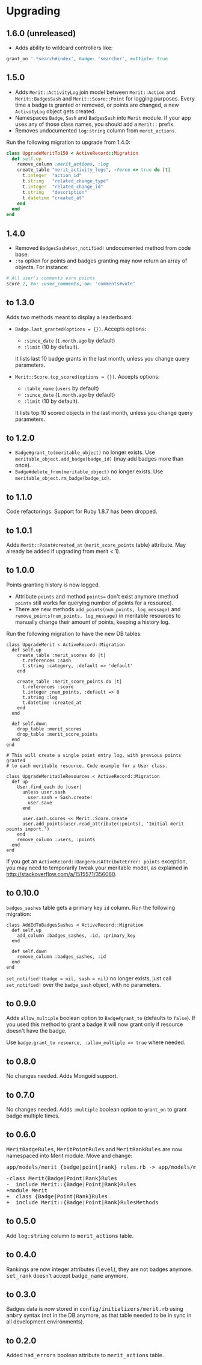 # Upgrading

## 1.6.0 (unreleased)

* Adds ability to wildcard controllers like:
```ruby
grant_on '.*search#index', badge: 'searcher', multiple: true
```

## 1.5.0

* Adds `Merit::ActivityLog` join model between `Merit::Action` and
  `Merit::BadgesSash` and `Merit::Score::Point` for logging purposes. Every
  time a badge is granted or removed, or points are changed, a new
  `ActivityLog` object gets created.
* Namespaces `Badge`, `Sash` and `BadgesSash` into `Merit` module. If your app
  uses any of those class names, you should add a `Merit::` prefix.
* Removes undocumented `log:string` column from `merit_actions`.

Run the following migration to upgrade from 1.4.0:

```ruby
class UpgradeMeritTo150 < ActiveRecord::Migration
  def self.up
    remove_column :merit_actions, :log
    create_table "merit_activity_logs", :force => true do |t|
      t.integer  "action_id"
      t.string   "related_change_type"
      t.integer  "related_change_id"
      t.string   "description"
      t.datetime "created_at"
    end
  end
end
```

## 1.4.0

* Removed `BadgesSash#set_notified!` undocumented method from code base.
* `:to` option for points and badges granting may now return an array of
  objects. For instance:

```ruby
# All user's comments earn points
score 2, to: :user_comments, on: 'comments#vote'
```

## to 1.3.0

Adds two methods meant to display a leaderboard.

* `Badge.last_granted(options = {})`. Accepts options:
  * `:since_date` (`1.month.ago` by default)
  * `:limit` (10 by default).

  It lists last 10 badge grants in the last month, unless you change query
  parameters.

* `Merit::Score.top_scored(options = {})`. Accepts options:
  * `:table_name` (`users` by default)
  * `:since_date` (`1.month.ago` by default)
  * `:limit` (10 by default).

  It lists top 10 scored objects in the last month, unless you change query
  parameters.

## to 1.2.0

* `Badge#grant_to(meritable_object)` no longer exists. Use
  `meritable_object.add_badge(badge_id)` (may add badges more than once).
* `Badge#delete_from(meritable_object)` no longer exists. Use
  `meritable_object.rm_badge(badge_id)`.

## to 1.1.0

Code refactorings. Support for Ruby 1.8.7 has been dropped.

## to 1.0.1

Adds `Merit::Point#created_at` (`merit_score_points` table) attribute.
May already be added if upgrading from merit < 1).

## to 1.0.0

Points granting history is now logged.

* Attribute `points` and method `points=` don't exist anymore (method `points`
  still works for querying number of points for a resource).
* There are new methods `add_points(num_points, log_message)` and
  `remove_points(num_points, log_message)` in meritable resources to manually
  change their amount of points, keeping a history log.

Run the following migration to have the new DB tables:

    class UpgradeMerit < ActiveRecord::Migration
      def self.up
        create_table :merit_scores do |t|
          t.references :sash
          t.string :category, :default => 'default'
        end

        create_table :merit_score_points do |t|
          t.references :score
          t.integer :num_points, :default => 0
          t.string :log
          t.datetime :created_at
        end
      end

      def self.down
        drop_table :merit_scores
        drop_table :merit_score_points
      end
    end

    # This will create a single point entry log, with previous points granted
    # to each meritable resource. Code example for a User class.

    class UpgradeMeritableResources < ActiveRecord::Migration
      def up
        User.find_each do |user|
          unless user.sash
            user.sash = Sash.create!
            user.save
          end

          user.sash.scores << Merit::Score.create
          user.add_points(user.read_attribute(:points), 'Initial merit points import.')
        end
        remove_column :users, :points
      end
    end

If you get an `ActiveRecord::DangerousAttributeError: points` exception, you
may need to temporarily tweak your meritable model, as explained in
http://stackoverflow.com/a/1515571/356060.


## to 0.10.0

`badges_sashes` table gets a primary key `id` column. Run the following migration:

    class AddIdToBadgesSashes < ActiveRecord::Migration
      def self.up
        add_column :badges_sashes, :id, :primary_key
      end

      def self.down
        remove_column :badges_sashes, :id
      end
    end

`set_notified!(badge = nil, sash = nil)` no longer exists, just call `set_notified!`
over the `badge_sash` object, with no parameters.

## to 0.9.0

Adds `allow_multiple` boolean option to `Badge#grant_to` (defaults to
`false`). If you used this method to grant a badge it will now grant only if
resource doesn't have the badge.

Use `badge.grant_to resource, :allow_multiple => true` where needed.

## to 0.8.0

No changes needed. Adds Mongoid support.

## to 0.7.0

No changes needed. Adds `:multiple` boolean option to `grant_on` to grant
badge multiple times.

## to 0.6.0

<tt>MeritBadgeRules</tt>, <tt>MeritPointRules</tt> and <tt>MeritRankRules</tt>
are now namespaced into Merit module. Move and change:

<pre>
app/models/merit_{badge|point|rank}_rules.rb -> app/models/merit/{badge|point|rank}_rules.rb
</pre>
<pre>
-class Merit{Badge|Point|Rank}Rules
-  include Merit::{Badge|Point|Rank}Rules
+module Merit
+  class {Badge|Point|Rank}Rules
+  include Merit::{Badge|Point|Rank}RulesMethods
</pre>

## to 0.5.0

Add <tt>log:string</tt> column to <tt>merit_actions</tt> table.

## to 0.4.0

Rankings are now integer attributes (<tt>level</tt>), they are not badges
anymore. <tt>set_rank</tt> doesn't accept <tt>badge_name</tt> anymore.

## to 0.3.0

Badges data is now stored in <tt>config/initializers/merit.rb</tt> using
<tt>ambry</tt> syntax (not in the DB anymore, as that table needed to be in
sync in all development environments).

## to 0.2.0

Added <tt>had_errors</tt> boolean attribute to <tt>merit_actions</tt> table.
